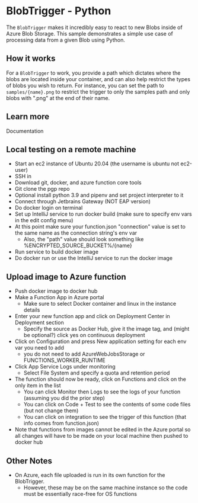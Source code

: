 # BlobTrigger - Python

The `BlobTrigger` makes it incredibly easy to react to new Blobs inside of Azure Blob Storage. This sample demonstrates a simple use case of processing data from a given Blob using Python.

## How it works

For a `BlobTrigger` to work, you provide a path which dictates where the blobs are located inside your container, and can also help restrict the types of blobs you wish to return. For instance, you can set the path to `samples/{name}.png` to restrict the trigger to only the samples path and only blobs with ".png" at the end of their name.

## Learn more

<TODO> Documentation </TODO>

## Local testing on a remote machine

* Start an ec2 instance of Ubuntu 20.04 (the username is ubuntu not ec2-user)
* SSH in
* Download git, docker, and azure function core tools
* Git clone the pgp repo
* Optional install python 3.9 and pipenv and set project interpreter to it
* Connect through Jetbrains Gateway (NOT EAP version)
* Do docker login on terminal
* Set up IntelliJ service to run docker build (make sure to specify env vars in the edit config menu)
* At this point make sure your function.json "connection" value is set to the same name as the connection string's env var
  * Also, the "path" value should look something like %ENCRYPTED_SOURCE_BUCKET%/{name}
* Run service to build docker image
* Do docker run or use the IntelliJ service to run the docker image

## Upload image to Azure function

* Push docker image to docker hub
* Make a Function App in Azure portal
  * Make sure to select Docker container and linux in the instance details
* Enter your new function app and click on Deployment Center in Deployment section
  * Specify the source as Docker Hub, give it the image tag, and (might be optional?) click yes on continuous deployment
* Click on Configuration and press New application setting for each env var you need to add
  * you do not need to add AzureWebJobsStorage or FUNCTIONS_WORKER_RUNTIME
* Click App Service Logs under monitoring
  * Select File System and specify a quota and retention period
* The function should now be ready, click on Functions and click on the only item in the list
  * You can click Monitor then Logs to see the logs of your function (assuming you did the prior step)
  * You can click on Code + Test to see the contents of some code files (but not change them)
  * You can click on integration to see the trigger of this function (that info comes from function.json)
* Note that functions from images cannot be edited in the Azure portal so all changes will have to be made on your local machine then pushed to docker hub

## Other Notes

* On Azure, each file uploaded is run in its own function for the BlobTrigger.
  * However, these may be on the same machine instance so the code must be essentially race-free for OS functions